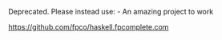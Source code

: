 Deprecated. Please instead use: - An amazing project to work

https://github.com/fpco/haskell.fpcomplete.com
